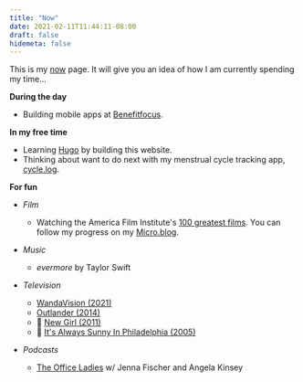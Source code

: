 ```yaml
---
title: "Now"
date: 2021-02-11T11:44:11-08:00
draft: false
hidemeta: false
---
```


This is my [now](https://nownownow.com/about) page. It will give you an idea of how I am currently spending my time...

**During the day** 

* Building mobile apps at [Benefitfocus](https://benefitfocus.com).

**In my free time**

* Learning [Hugo](https://gohugo.io) by building this website.
* Thinking about want to do next with my menstrual cycle tracking app, [cycle.log](https://apps.apple.com/us/app/cycle-log/id1141567309).

**For fun**

* *Film* 

  * Watching the America Film Institute's [100 greatest films](https://www.afi.com/afis-100-years-100-movies-10th-anniversary-edition/). You can follow my progress on my [Micro.blog](https://micro.jmjordan.com/categories/afi-100-years).

* *Music*
  * *evermore* by Taylor Swift

* *Television*
  * [WandaVision (2021)](https://www.imdb.com/title/tt9140560)
  * [Outlander (2014)](https://www.imdb.com/title/tt3006802/)
  * 🔁 [New Girl (2011)](https://www.imdb.com/title/tt1826940/)
  * 🔁 [It's Always Sunny In Philadelphia (2005)](https://www.imdb.com/title/tt0472954)

* *Podcasts*
  * [The Office Ladies](https://officeladies.com) w/ Jenna Fischer and Angela Kinsey